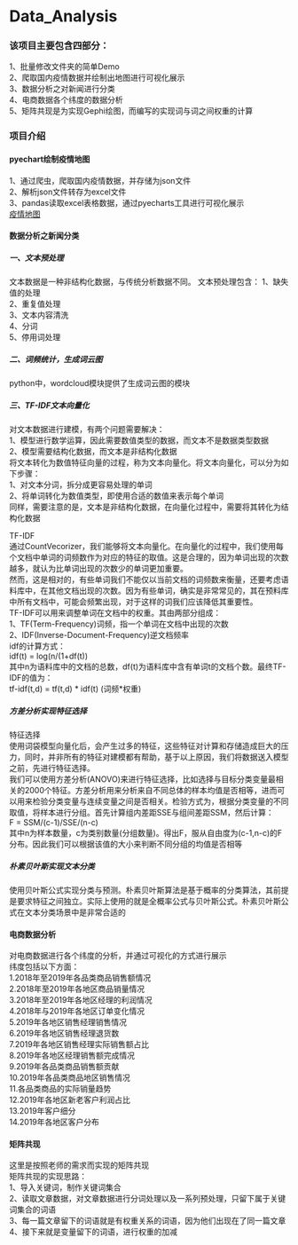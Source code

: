 # Data_Analysis

### 该项目主要包含四部分：<br>
1、批量修改文件夹的简单Demo <br>
2、爬取国内疫情数据并绘制出地图进行可视化展示<br>
3、数据分析之对新闻进行分类<br>
4、电商数据各个纬度的数据分析<br>
5、矩阵共现是为实现Gephi绘图，而编写的实现词与词之间权重的计算

### 项目介绍

#### pyechart绘制疫情地图
1、通过爬虫，爬取国内疫情数据，并存储为json文件 <br>
2、解析json文件转存为excel文件 <br>
3、pandas读取excel表格数据，通过pyecharts工具进行可视化展示 <br>
[疫情地图](./epidemic.html)


#### 数据分析之新闻分类

##### 一、文本预处理
文本数据是一种非结构化数据，与传统分析数据不同。 文本预处理包含： 
1、缺失值的处理 <br>
2、重复值处理 <br>
3、文本内容清洗 <br>
4、分词 <br>
5、停用词处理

##### 二、词频统计，生成词云图
python中，wordcloud模块提供了生成词云图的模块

##### 三、TF-IDF文本向量化
对文本数据进行建模，有两个问题需要解决：<br>
1、模型进行数学运算，因此需要数值类型的数据，而文本不是数据类型数据<br>
2、模型需要结构化数据，而文本是非结构化数据<br>
将文本转化为数值特征向量的过程，称为文本向量化。将文本向量化，可以分为如下步骤：<br>
1、对文本分词，拆分成更容易处理的单词<br>
2、将单词转化为数值类型，即使用合适的数值来表示每个单词<br>
同样，需要注意的是，文本是非结构化数据，在向量化过程中，需要将其转化为结构化数据

TF-IDF<br>
通过CountVecorizer，我们能够将文本向量化。在向量化的过程中，我们使用每个文档中单词的词频数作为对应的特征的取值。这是合理的，因为单词出现的次数越多，就认为比单词出现的次数少的单词更加重要。<br>
然而，这是相对的，有些单词我们不能仅以当前文档的词频数来衡量，还要考虑语料库中，在其他文档出现的次数。因为有些单词，确实是非常常见的，其在预料库中所有文档中，可能会频繁出现，对于这样的词我们应该降低其重要性。<br>
TF-IDF可以用来调整单词在文档中的权重。其由两部分组成：<br>
1、TF(Term-Frequency)词频，指一个单词在文档中出现的次数<br>
2、IDF(Inverse-Document-Frequency)逆文档频率<br>
idf的计算方式：<br>
idf(t) = log(n/(1+df(t))<br>
其中n为语料库中的文档的总数，df(t)为语料库中含有单词t的文档个数。最终TF-IDF的值为：<br>
tf-idf(t,d) = tf(t,d) * idf(t) (词频*权重)<br>

##### 方差分析实现特征选择
特征选择<br>
使用词袋模型向量化后，会产生过多的特征，这些特征对计算和存储造成巨大的压力，同时，并非所有的特征对建模都有帮助，基于以上原因，我们将数据送入模型之前，先进行特征选择。<br>
我们可以使用方差分析(ANOVO)来进行特征选择，比如选择与目标分类变量最相关的2000个特征。方差分析用来分析来自不同总体的样本均值是否相等，进而可以用来检验分类变量与连续变量之间是否相关。检验方式为，根据分类变量的不同取值，将样本进行分组。首先计算组内差距SSE与组间差距SSM，然后计算：<br>
F = SSM/(c-1)/SSE/(n-c)<br>
其中n为样本数量，c为类别数量(分组数量)。得出F，服从自由度为(c-1,n-c)的F分布。因此我们可以根据该值的大小来判断不同分组的均值是否相等<br>

##### 朴素贝叶斯实现文本分类
使用贝叶斯公式实现分类与预测。朴素贝叶斯算法是基于概率的分类算法，其前提是要求特征之间独立。实际上使用的就是全概率公式与贝叶斯公式。朴素贝叶斯公式在文本分类场景中是非常合适的

#### 电商数据分析
对电商数据进行各个纬度的分析，并通过可视化的方式进行展示<br>
纬度包括以下方面：<br>
1.2018年至2019年各品类商品销售额情况<br>
2.2018年至2019年各地区商品销量情况<br>
3.2018年至2019年各地区经理的利润情况<br>
4.2018年与2019年各地区订单变化情况<br>
5.2019年各地区销售经理销售情况<br>
6.2019年各地区销售经理退货数<br>
7.2019年各地区销售经理实际销售额占比 <br>
8.2019年各地区经理销售额完成情况<br>
9.2019年各品类商品销售额贡献<br>
10.2019年各品类商品地区销售情况<br>
11.各品类商品的实际销量趋势<br>
12.2019年各地区新老客户利润占比<br>
13.2019年客户细分<br>
14.2019年各地区客户分布

#### 矩阵共现
这里是按照老师的需求而实现的矩阵共现<br>
矩阵共现的实现思路：<br>
1、导入关键词，制作关键词集合<br>
2、读取文章数据，对文章数据进行分词处理以及一系列预处理，只留下属于关键词集合的词语<br>
3、每一篇文章留下的词语就是有权重关系的词语，因为他们出现在了同一篇文章<br>
4、接下来就是变量留下的词语，进行权重的加减


